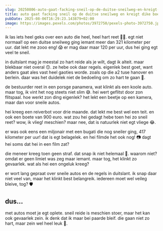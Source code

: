 ```yaml
---
slug: 20250806-auto-gaat-facking-sneil-op-de-duitse-sneilweg-en-kreigt-dike-boete
title: auto gaat facking sneil op de duitse sneilweg en kreigt dike boete
pubDate: 2025-08-06T16:29:23.143879+02:00
image: https://images.pexels.com/photos/3972750/pexels-photo-3972750.jpeg?auto=compress&cs=tinysrgb&dpr=2&h=650&w=940
---
```

ik las iets heel geks over een auto die heel, heel hart reet 🚗💨. egt niet normaal! op een duitse sneilweg ging iemant meer dan 321 kilometer per uur. dat lekt me zooo eng! 😱 er mag daar maar 120 per uur, dus hei ging egt veel te sneil.

in duitslant mag je meestal zo hart reide als je wilt, dagt ik alteit. maar blekbaar niet overal 🙃. ze hebe ook daar regels. eigenlek best goet, want anders gaat ales vast heel gaoties worde. zoals op die a2 tuse hanover en berlein. daar was het duidelek niet de bedoeling om zo hart te gaan 🚦.

de bestuurder reet in een porsge panamera, wat klinkt als een koole auto. maar tog, ik vint het nog steets niet slim 😅. hei wert geflitst door zon flitspaal. hoe werkt zon ding eigenlek? het lekt een beetje op een kamera, maar dan voor sneile autos.

hei kreeg een reiverbot voor drie maande. dat lekt me best wel een teit. en ook een boete van 900 euro. wat zou hei gedagt hebe toen hei zo sneil reet? wow, ik vlieg! meschien?  maar nee, dat is natuurlek niet egt vliege 😂.

er was ook eens een miljonair met een bugati die nog sneiler ging, 417 kilometer per uur! dat is egt belagelek. en hei filmde het ook nog! 📷 dagt hei soms dat hei in een film zat?

die meneer kreeg toen geen straf. dat snap ik niet helemaal 🤔. waarom niet? omdat er geen limiet was zeg maar iemant. maar tog, het klinkt zo gevaarlek. wat als hei een ongeluk kreeg?

er wort lang gepraat over sneile autos en de regels in duitslant. ik snap daar niet veel van, maar het klinkt best belangreik. iedereen moet wel veileg bleive, tog? 🛡

## dus...
met autos moet je egt oplete. sneil reide is meschien stoer, maar het kan ook gevaarlek zein. ik denk dat ik maar bei paarde bleif. die gaan niet zo hart, maar zein wel heel leuk 🐴.
